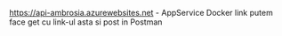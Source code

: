 https://api-ambrosia.azurewebsites.net - AppService Docker link
putem face get cu link-ul asta si post in Postman
